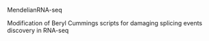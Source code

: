 MendelianRNA-seq

Modification of Beryl Cummings scripts for damaging splicing events discovery in RNA-seq
